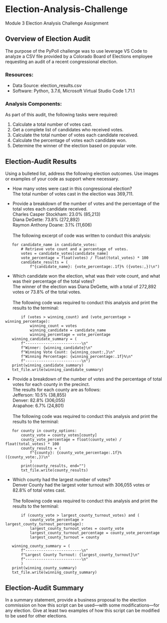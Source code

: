 # Election-Analysis-Challenge
Module 3 Election Analysis Challenge Assignment
## Overview of Election Audit
The purpose of the PyPoll challenge was to use leverage VS Code to analyze a CSV file provided by a Colorado Board of Elections employee requesting an audit of a recent congressional election. 
### Resources:
- Data Source: election_results.csv
- Software: Python, 3.7.6, Microsoft Virtual Studio Code 1.71.1
### Analysis Components:
As part of this audit, the following tasks were required:
  1. Calculate a total number of votes cast.
  2. Get a complete list of candidates who received votes.
  3. Calculate the total number of votes each candidate received.
  4. Calculate the percentage of votes each candidate won.
  5. Determine the winner of the election based on popular vote.
## Election-Audit Results
Using a bulleted list, address the following election outcomes. Use images or examples of your code as support where necessary.
- How many votes were cast in this congressional election?<br />
  The total number of votes cast in the election was 369,711.

- Provide a breakdown of the number of votes and the percentage of the total votes each candidate received.<br />
  Charles Casper Stockham: 23.0% (85,213)<br />
  Diana DeGette: 73.8% (272,892)<br />
  Raymon Anthony Doane: 3.1% (11,606)<br />
  <br />The following excerpt of code was written to conduct this analysis:<br />
 ```
    for candidate_name in candidate_votes:
        # Retrieve vote count and a percentage of votes.
        votes = candidate_votes[candidate_name]
        vote_percentage = float(votes) / float(total_votes) * 100
        candidate_results = (
            f"{candidate_name}: {vote_percentage:.1f}% ({votes:,})\n")
  ```
  
- Which candidate won the election, what was their vote count, and what was their percentage of the total votes?<br />
    The winner of the election was Diana DeGette, with a total of 272,892 votes or 73.8% of the total votes.<br />
    <br />The following code was required to conduct this analysis and print the results to the terminal: <br />
 ```
        if (votes > winning_count) and (vote_percentage > winning_percentage):
            winning_count = votes
            winning_candidate = candidate_name
            winning_percentage = vote_percentage
    winning_candidate_summary = (
        f"-------------------------\n"
        f"Winner: {winning_candidate}\n"
        f"Winning Vote Count: {winning_count:,}\n"
        f"Winning Percentage: {winning_percentage:.1f}%\n"
        f"-------------------------\n")
    print(winning_candidate_summary)
    txt_file.write(winning_candidate_summary)
  ```
- Provide a breakdown of the number of votes and the percentage of total votes for each county in the precinct.<br />
    The results for each county are as follows:<br />
     Jefferson: 10.5% (38,855)<br />
     Denver: 82.8% (306,055)<br />
     Arapahoe: 6.7% (24,801)<br />
     <br />The following code was required to conduct this analysis and print the results to the terminal: <br />
 ```
    for county in county_options:
        county_vote = county_votes[county]
        county_vote_percentage = float(county_vote) / float(total_votes) * 100
        county_results = (
            f"{county}: {county_vote_percentage:.1f}% ({county_vote:,})\n"
            )
        print(county_results, end="")
        txt_file.write(county_results)
  ```
- Which county had the largest number of votes?<br />
    Denver County had the largest voter turnout with 306,055 votes or 82.8% of total votes cast.<br />
     <br />The following code was required to conduct this analysis and print the results to the terminal: <br />
 ```
        if (county_vote > largest_county_turnout_votes) and (
            county_vote_percentage > largest_county_turnout_percentage):
            largest_county_turnout_votes = county_vote
            largest_county_turnout_percentage = county_vote_percentage
            largest_county_turnout = county

    winning_county_summary = (
        f"-------------------------\n"
        f"Largest County Turnout: {largest_county_turnout}\n"
        f"-------------------------\n"
        )
    print(winning_county_summary)
    txt_file.write(winning_county_summary)
  ```
## Election-Audit Summary
In a summary statement, provide a business proposal to the election commission on how this script can be used—with some modifications—for any election. Give at least two examples of how this script can be modified to be used for other elections.
